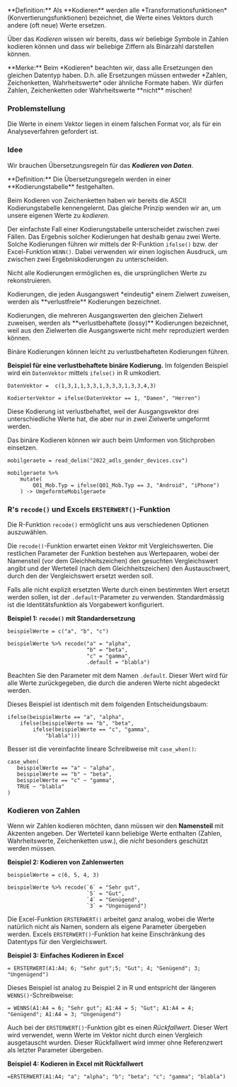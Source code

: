 <p class="alert alert-primary" markdown="1">
**Definition:** Als **Kodieren** werden alle *Transformationsfunktionen* (Konvertierungsfunktionen) bezeichnet, die Werte eines Vektors durch andere (oft neue) Werte ersetzen.
</p> 

Über das *Kodieren* wissen wir bereits, dass wir beliebige Symbole in Zahlen kodieren können und dass wir beliebige Ziffern als Binärzahl darstellen können. 

<p class="alert alert-success" markdown="1">
**Merke:** Beim *Kodieren* beachten wir, dass alle Ersetzungen den gleichen Datentyp haben. D.h. alle Ersetzungen müssen entweder *Zahlen, Zeichenketten, Wahrheitswerte* oder ähnliche Formate haben. Wir dürfen Zahlen, Zeichenketten oder Wahrheitswerte **nicht** mischen!
</p>

### Problemstellung

Die Werte in einem Vektor liegen in einem falschen Format vor, als für ein Analyseverfahren gefordert ist.

### Idee

Wir brauchen Übersetzungsregeln für das ***Kodieren von Daten***. 

<p class="alert alert-primary" markdown="1">
**Definition:** Die Übersetzungsregeln werden in einer **Kodierungstabelle** festgehalten.
</p>

Beim Kodieren von Zeichenketten haben wir bereits die ASCII Kodierungstabelle kennengelernt. Das gleiche Prinzip wenden wir an, um unsere eigenen Werte zu *kodieren*.

Der einfachste Fall einer Kodierungstabelle unterscheidet zwischen zwei Fällen. Das Ergebnis solcher Kodierungen hat deshalb genau zwei Werte. Solche Kodierungen führen wir mittels der R-Funktion `ifelse()` bzw. der Excel-Funktion `WENN()`. Dabei verwenden wir einen logischen Ausdruck, um zwischen zwei Ergebniskodierungen zu unterscheiden. 

<p class="alert alert-warning" markdown="1">
Nicht alle Kodierungen ermöglichen es, die ursprünglichen Werte zu rekonstruieren.
</p>

<p class="alert alert-primary" markdown="1">
Kodierungen, die jeden Ausgangswert *eindeutig* einem Zielwert zuweisen, werden als **verlustfreie** Kodierungen bezeichnet. 
</p>

<p class="alert alert-primary" markdown="1">
Kodierungen, die mehreren Ausgangswerten den gleichen Zielwert zuweisen, werden als **verlustbehaftete (lossy)** Kodierungen bezeichnet, weil aus den Zielwerten die Ausgangswerte nicht mehr reproduziert werden können.
</p>

<p class="alert alert-warning" markdown="1">
Binäre Kodierungen können leicht zu verlustbehafteten Kodierungen führen. 
</p>

**Beispiel für eine verlustbehaftete binäre Kodierung.**  Im folgenden Beispiel wird ein `DatenVektor` mittels `ifelse()` in R umkodiert.

```
DatenVektor =  c(1,3,1,1,3,3,1,3,3,3,1,3,3,4,3) 

KodierterVektor = ifelse(DatenVektor == 1, "Damen", "Herren") 
```

Diese Kodierung ist verlustbehaftet, weil der Ausgangsvektor drei unterschiedliche Werte hat, die aber nur in zwei Zielwerte umgeformt werden. 

Das binäre Kodieren können wir auch beim Umformen von Stichproben einsetzen. 

```
mobilgeraete = read_delim("2022_adls_gender_devices.csv")

mobilgeraete %>% 
    mutate(
        Q01_Mob.Typ = ifelse(Q01_Mob.Typ == 3, "Android", "iPhone")
    ) -> UmgeformteMobilgeraete
```

### R's `recode()` und Excels `ERSTERWERT()`-Funktion

Die R-Funktion `recode()` ermöglicht uns aus verschiedenen Optionen auszuwählen.

Die `recode()`-Funktion erwartet einen *Vektor* mit Vergleichswerten. Die restlichen Parameter der Funktion bestehen aus Wertepaaren, wobei der Namensteil (vor dem Gleichheitszeichen) den gesuchten Vergleichswert angibt und der Werteteil (nach dem Gleichheitszeichen) den Austauschwert, durch den der Vergleichswert ersetzt werden soll. 

Falls alle nicht explizit ersetzten Werte durch einen bestimmten Wert ersetzt werden sollen, ist der `.default`-Parameter zu verwenden.  Standardmässig ist die Identitätsfunktion als Vorgabewert konfiguriert.

**Beispiel 1: `recode()` mit Standardersetzung**

```
beispielWerte = c("a", "b", "c")

beispielWerte %>% recode("a" = "alpha",
                         "b" = "beta",
                         "c" = "gamma",
                         .default = "blabla") 
```

Beachten Sie den Parameter mit dem Namen `.default`. Dieser Wert wird für alle Werte zurückgegeben, die durch die anderen Werte nicht abgedeckt werden. 

Dieses Beispiel ist identisch mit dem folgenden Entscheidungsbaum: 

```
ifelse(beispielWerte == "a", "alpha", 
    ifelse(beispielWerte == "b", "beta",
        ifelse(beispielWerte == "c", "gamma", 
            "blabla")))
```

Besser ist die vereinfachte lineare Schreibweise mit `case_when()`:

```
case_when(
   beispielWerte == "a" ~ "alpha", 
   beispielWerte == "b" ~ "beta",
   beispielWerte == "c" ~ "gamma", 
   TRUE ~ "blabla"
)
```

### Kodieren von Zahlen

Wenn wir Zahlen kodieren möchten, dann müssen wir den **Namensteil** mit Akzenten angeben. Der Werteteil kann beliebige Werte enthalten (Zahlen, Wahrheitswerte, Zeichenketten usw.), die *nicht* besonders geschützt werden müssen. 

**Beispiel 2: Kodieren von Zahlenwerten**

```
beispielWerte = c(6, 5, 4, 3)

beispielWerte %>% recode(`6` = "Sehr gut", 
                         `5` = "Gut", 
                         `4` = "Genügend", 
                         `3` = "Ungenügend")
```

Die Excel-Funktion `ERSTERWERT()` arbeitet ganz analog, wobei die Werte natürlich nicht als Namen, sondern als eigene Parameter übergeben werden. Excels `ERSTERWERT()`-Funktion hat keine Einschränkung des Datentyps für den Vergleichswert.

**Beispiel 3: Einfaches Kodieren in Excel**

```
= ERSTERWERT(A1:A4; 6; "Sehr gut";5; "Gut"; 4; "Genügend"; 3; "Ungenügend")
```

Dieses Beispiel ist analog zu Beispiel 2 in R und entspricht der längeren `WENNS()`-Schreibweise: 

```
= WENNS(A1:A4 = 6; "Sehr gut"; A1:A4 = 5; "Gut"; A1:A4 = 4; "Genügend"; A1:A4 = 3; "Ungenügend")
```

Auch bei der `ERSTERWERT()`-Funktion gibt es einen *Rückfallwert*. Dieser Wert wird verwendet, wenn Werte im Vektor nicht durch einen Vergleich ausgetauscht wurden. Dieser Rückfallwert wird immer ohne Referenzwert als letzter Parameter übergeben.

**Beispiel 4: Kodieren in Excel mit Rückfallwert**

```
=ERSTERWERT(A1:A4; "a"; "alpha"; "b"; "beta"; "c"; "gamma"; "blabla")
```
